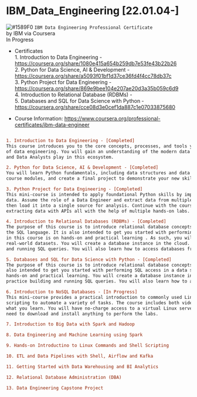 # IBM_Data_Engineering [22.01.04-]
![#1589F0](https://via.placeholder.com/15/1589F0/000000?text=+) `IBM Data Engineering Professional Certificate`
<br />by IBM via Coursera
<br />In Progress

- Certificates
<br /> 1. Introduction to Data Engineering - https://coursera.org/share/1080e415a654b259db7e53fe43b22b26
<br /> 2. Python for Data Science, AI & Development - https://coursera.org/share/a5093f01bf1d37ce36fd4f4cc78db37c
<br /> 3. Python Project for Data Engineering - https://coursera.org/share/869e9bee104e207ae20d3a35b059c6d9
<br /> 4. Introduction to Relational Database (RDBMs) - 
<br /> 5. Databases and SQL for Data Science with Python - https://coursera.org/share/cce08d3e0cef1da887c1e07033875680


- Course Information: https://www.coursera.org/professional-certificates/ibm-data-engineer

```diff

1. Introduction to Data Engineering - [Completed]
This course introduces you to the core concepts, processes, and tools you need to know in order to get a foundational knowledge 
of data engineering. You will gain an understanding of the modern data ecosystem and the role Data Engineers, Data Scientists, 
and Data Analysts play in this ecosystem. 

2. Python for Data Science, AI & Development - [Completed]
You will learn Python fundamentals, including data structures and data analysis, complete hands-on exercises throughout the 
course modules, and create a final project to demonstrate your new skills.

3. Python Project for Data Engineering - [Completed]
This mini-course is intended to apply foundational Python skills by implementing different techniques to collect and work with 
data. Assume the role of a Data Engineer and extract data from multiple file formats, transform it into specific datatypes, and 
then load it into a single source for analysis. Continue with the course and test your knowledge by implementing webscraping and 
extracting data with APIs all with the help of multiple hands-on labs.

4. Introduction to Relational Databases (RDBMs) - [Completed]
The purpose of this course is to introduce relational database concepts and help you learn and apply foundational knowledge of 
the SQL language. It is also intended to get you started with performing SQL access in a data science environment. The emphasis 
in this course is on hands-on and practical learning . As such, you will work with real databases, real data science tools, and 
real-world datasets. You will create a database instance in the cloud. Through a series of hands-on labs you will practice building 
and running SQL queries. You will also learn how to access databases from Jupyter notebooks using SQL and Python.

5. Databases and SQL for Data Science with Python - [Completed]
The purpose of this course is to introduce relational database concepts and foundational knowledge of the SQL language. It is 
also intended to get you started with performing SQL access in a data science environment. The emphasis in this course is on 
hands-on and practical learning. You will create a database instance in the cloud. Through a series of hands-on labs you will 
practice building and running SQL queries. You will also learn how to access databases from Jupyter notebooks using SQL and Python.

6. Introduction to NoSQL Databases - [In Progress]
This mini-course provides a practical introduction to commonly used Linux / UNIX shell commands and teaches you basics of Bash shell 
scripting to automate a variety of tasks. The course includes both video-based lectures as well as hands-on labs to practice and apply 
what you learn. You will have no-charge access to a virtual Linux server that you can access through your web browser, so you don't 
need to download and install anything to perform the labs. 

7. Introduction to Big Data with Spark and Hadoop

8. Data Engineering and Machine Learning using Spark

9. Hands-on Introductino to Linux Commands and Shell Scripting

10. ETL and Data Pipelines with Shell, Airflow and Kafka

11. Getting Started with Data Warehousing and BI Analytics

12. Relational Database Administration (DBA)

13. Data Engineering Capstone Project

```

